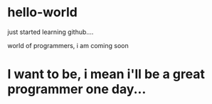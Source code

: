 # hello-world
just started learning github....

world of programmers, i am coming soon

# I want to be, i mean i'll be a great programmer one day...
